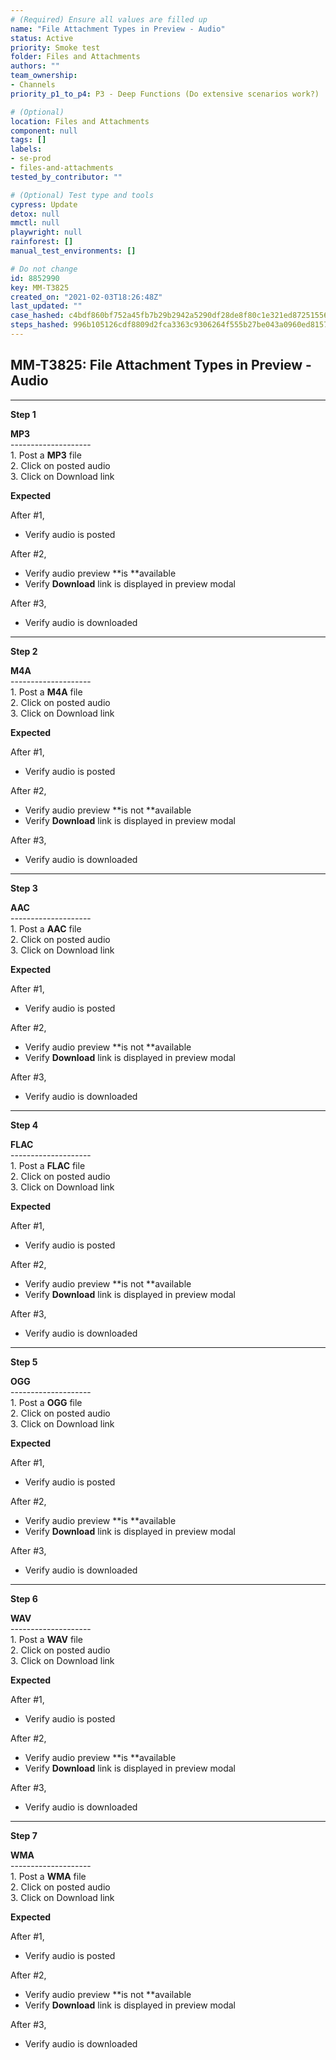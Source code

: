 ```yaml
---
# (Required) Ensure all values are filled up
name: "File Attachment Types in Preview - Audio"
status: Active
priority: Smoke test
folder: Files and Attachments
authors: ""
team_ownership:
- Channels
priority_p1_to_p4: P3 - Deep Functions (Do extensive scenarios work?)

# (Optional)
location: Files and Attachments
component: null
tags: []
labels:
- se-prod
- files-and-attachments
tested_by_contributor: ""

# (Optional) Test type and tools
cypress: Update
detox: null
mmctl: null
playwright: null
rainforest: []
manual_test_environments: []

# Do not change
id: 8852990
key: MM-T3825
created_on: "2021-02-03T18:26:48Z"
last_updated: ""
case_hashed: c4bdf860bf752a45fb7b29b2942a5290df28de8f80c1e321ed8725155663dc1919c0c16c3f64a8f001da3f3e44bfeb32
steps_hashed: 996b105126cdf8809d2fca3363c9306264f555b27be043a0960ed815708c6cd7f377de0e3abb9d0034ab498ddc0bbeff
---
```


<!-- (Auto-generated) Based on frontmatter's "key" and "name" -->

## MM-T3825: File Attachment Types in Preview - Audio

---

**Step 1**

**MP3**\
\--------------------\
1\. Post a **MP3** file\
2\. Click on posted audio\
3\. Click on Download link

**Expected**

After #1,

- Verify audio is posted

After #2,

- Verify audio preview \*\*is \*\*available
- Verify **Download** link is displayed in preview modal

After #3,

- Verify audio is downloaded

---

**Step 2**

**M4A**\
\--------------------\
1\. Post a **M4A** file\
2\. Click on posted audio\
3\. Click on Download link

**Expected**

After #1,

- Verify audio is posted

After #2,

- Verify audio preview \*\*is not \*\*available
- Verify **Download** link is displayed in preview modal

After #3,

- Verify audio is downloaded

---

**Step 3**

**AAC**\
\--------------------\
1\. Post a **AAC** file\
2\. Click on posted audio\
3\. Click on Download link

**Expected**

After #1,

- Verify audio is posted

After #2,

- Verify audio preview \*\*is not \*\*available
- Verify **Download** link is displayed in preview modal

After #3,

- Verify audio is downloaded

---

**Step 4**

**FLAC**\
\--------------------\
1\. Post a **FLAC** file\
2\. Click on posted audio\
3\. Click on Download link

**Expected**

After #1,

- Verify audio is posted

After #2,

- Verify audio preview \*\*is not \*\*available
- Verify **Download** link is displayed in preview modal

After #3,

- Verify audio is downloaded

---

**Step 5**

**OGG**\
\--------------------\
1\. Post a **OGG** file\
2\. Click on posted audio\
3\. Click on Download link

**Expected**

After #1,

- Verify audio is posted

After #2,

- Verify audio preview \*\*is \*\*available
- Verify **Download** link is displayed in preview modal

After #3,

- Verify audio is downloaded

---

**Step 6**

**WAV**\
\--------------------\
1\. Post a **WAV** file\
2\. Click on posted audio\
3\. Click on Download link

**Expected**

After #1,

- Verify audio is posted

After #2,

- Verify audio preview \*\*is \*\*available
- Verify **Download** link is displayed in preview modal

After #3,

- Verify audio is downloaded

---

**Step 7**

**WMA**\
\--------------------\
1\. Post a **WMA** file\
2\. Click on posted audio\
3\. Click on Download link

**Expected**

After #1,

- Verify audio is posted

After #2,

- Verify audio preview \*\*is not \*\*available
- Verify **Download** link is displayed in preview modal

After #3,

- Verify audio is downloaded
